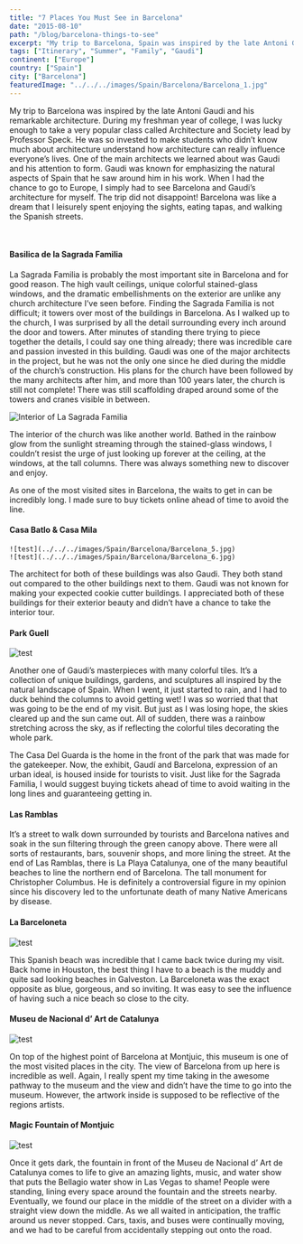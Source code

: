 ```yaml
---
title: "7 Places You Must See in Barcelona"
date: "2015-08-10"
path: "/blog/barcelona-things-to-see"
excerpt: "My trip to Barcelona, Spain was inspired by the late Antoni Gaudi and his remarkable architecture. Here's a quick article for what to see while in Barcelona!"
tags: ["Itinerary", "Summer", "Family", "Gaudi"]
continent: ["Europe"]
country: ["Spain"]
city: ["Barcelona"]
featuredImage: "../../../images/Spain/Barcelona/Barcelona_1.jpg"
---
```


My trip to Barcelona was inspired by the late Antoni Gaudi and his remarkable architecture. During my freshman year of college, I was lucky enough to take a very popular class called Architecture and Society lead by Professor Speck. He was so invested to make students who didn’t know much about architecture understand how architecture can really influence everyone’s lives. One of the main architects we learned about was Gaudi and his attention to form. Gaudi was known for emphasizing the natural aspects of Spain that he saw around him in his work. When I had the chance to go to Europe, I simply had to see Barcelona and Gaudi’s architecture for myself. The trip did not disappoint! Barcelona was like a dream that I leisurely spent enjoying the sights, eating tapas, and walking the Spanish streets.  

&nbsp;
&nbsp;

#### **Basilica de la Sagrada Familia**

La Sagrada Familia is probably the most important site in Barcelona and for good reason. The high vault ceilings, unique colorful stained-glass windows, and the dramatic embellishments on the exterior are unlike any church architecture I’ve seen before. Finding the Sagrada Familia is not difficult; it towers over most of the buildings in Barcelona. As I walked up to the church, I was surprised by all the detail surrounding every inch around the door and towers. After minutes of standing there trying to piece together the details, I could say one thing already; there was incredible care and passion invested in this building. Gaudi was one of the major architects in the project, but he was not the only one since he died during the middle of the church’s construction. His plans for the church have been followed by the many architects after him, and more than 100 years later, the church is still not complete! There was still scaffolding draped around some of the towers and cranes visible in between. 

![Interior of La Sagrada Familia](../../../images/Spain/Barcelona/Barcelona_3.jpg)

The interior of the church was like another world. Bathed in the rainbow glow from the sunlight streaming through the stained-glass windows, I couldn’t resist the urge of just looking up forever at the ceiling, at the windows, at the tall columns. There was always something new to discover and enjoy. 

As one of the most visited sites in Barcelona, the waits to get in can be incredibly long.  I made sure to buy tickets online ahead of time to avoid the line. 

#### **Casa Batlo & Casa Mila**

```grid|1|
![test](../../../images/Spain/Barcelona/Barcelona_5.jpg)
![test](../../../images/Spain/Barcelona/Barcelona_6.jpg)
``` 

The architect for both of these buildings was also Gaudi. They both stand out compared to the other buildings next to them. Gaudi was not known for making your expected cookie cutter buildings. I appreciated both of these buildings for their exterior beauty and didn’t have a chance to take the interior tour. 

#### **Park Guell** 

![test](../../../images/Spain/Barcelona/Barcelona_9.jpg)

Another one of Gaudi’s masterpieces with many colorful tiles. It’s a collection of unique buildings, gardens, and sculptures all inspired by the natural landscape of Spain. When I went, it just started to rain, and I had to duck behind the columns to avoid getting wet! I was so worried that that was going to be the end of my visit. But just as I was losing hope, the skies cleared up and the sun came out. All of sudden, there was a rainbow stretching across the sky, as if reflecting the colorful tiles decorating the whole park. 

The Casa Del Guarda is the home in the front of the park that was made for the gatekeeper. Now, the exhibit, Gaudí and Barcelona, expression of an urban ideal, is housed inside for tourists to visit.
Just like for the Sagrada Familia, I would suggest buying tickets ahead of time to avoid waiting in the long lines and guaranteeing getting in. 

#### **Las Ramblas**

It’s a street to walk down surrounded by tourists and Barcelona natives and soak in the sun filtering through the green canopy above. There were all sorts of restaurants, bars, souvenir shops, and more lining the street. At the end of Las Ramblas, there is La Playa Catalunya, one of the many beautiful beaches to line the northern end of Barcelona. 
The tall monument for Christopher Columbus. He is definitely a controversial figure in my opinion since his discovery led to the unfortunate death of many Native Americans by disease. 

#### **La Barceloneta**

![test](../../../images/Spain/Barcelona/Barcelona_14.jpg)

This Spanish beach was incredible that I came back twice during my visit. Back home in Houston, the best thing I have to a beach is the muddy and quite sad looking beaches in Galveston. La Barceloneta was the exact opposite as blue, gorgeous, and so inviting. It was easy to see the influence of having such a nice beach so close to the city. 

#### **Museu de Nacional d’ Art de Catalunya** 

![test](../../../images/Spain/Barcelona/Barcelona_8.jpg)

On top of the highest point of Barcelona at Montjuic, this museum is one of the most visited places in the city. The view of Barcelona from up here is incredible as well. Again, I really spent my time taking in the awesome pathway to the museum and the view and didn’t have the time to go into the museum. However, the artwork inside is supposed to be reflective of the regions artists. 

#### **Magic Fountain of Montjuic** 

![test](../../../images/Spain/Barcelona/Barcelona_12.jpg)

Once it gets dark, the fountain in front of the Museu de Nacional d’ Art de Catalunya comes to life to give an amazing lights, music, and water show that puts the Bellagio water show in Las Vegas to shame! People were standing, lining every space around the fountain and the streets nearby. Eventually, we found our place in the middle of the street on a divider with a straight view down the middle. As we all waited in anticipation, the traffic around us never stopped. Cars, taxis, and buses were continually moving, and we had to be careful from accidentally stepping out onto the road. 

